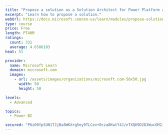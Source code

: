 ```yaml
---
title: "Propose a solution as a Solution Architect for Power Platform and Dynamics 365"
excerpt: "Learn how to propose a solution."
webUrl: https://docs.microsoft.com/en-us/learn/modules/propose-solution/
type: course
price: Free
length: PT40M
ratings:
  count: 331
  average: 4.6586103
heat: 51

provider:
  name: Microsoft Learn
  domain: microsoft.com
  images:
    - url: /assets/images/organizations/microsoft.com-50x50.jpg
      width: 50
      height: 50

levels:
  - Advanced

topics:
  - Power BI

secured: "P6z00YpSUN1TJjBa8WKX+g5ey9TLCev+0cza8KwtY4J/nTXQH9D2D3WucGM2iEiss04KEdjgl9rsok237KwRCm9uT3pPKiEODyxJ0g2d/vRHFkZHeEt73Re+j78ydmeEUflxqNZhY5IYaHeuDmZ7welYQho+kl6OyCE2cUObwo9ss0jy22ISunTVx6uxTcZxuhoXFIskCDRMoXWeVJSq6uihlVjTIDctzWt7NA21iXNYuxMzwkPPhb1eauZHouqR2/CUUSwbox2ef+mRdFh6cs8QVNqDgtSxKHvke2y3BnZMYN0ZFkFeyUQnEtdkENUGPuhUYSo2XSp4NLk7mYJsfKd4cX2eO0hKYADInvg/2vnty8hxHH4DLY3+ZAB1oYvokL4SUBoejLGO9RPn6rOV8MFbmScXCh1GiS7wdj85V5I=;k5jn/GVrO20nt6xgviIBEQ=="
---
```


